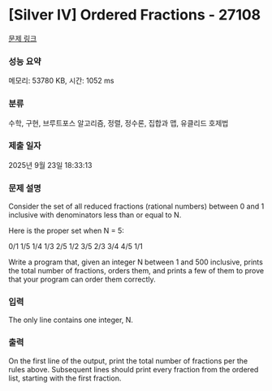 # [Silver IV] Ordered Fractions - 27108 

[문제 링크](https://www.acmicpc.net/problem/27108) 

### 성능 요약

메모리: 53780 KB, 시간: 1052 ms

### 분류

수학, 구현, 브루트포스 알고리즘, 정렬, 정수론, 집합과 맵, 유클리드 호제법

### 제출 일자

2025년 9월 23일 18:33:13

### 문제 설명

<p>Consider the set of all reduced fractions (rational numbers) between 0 and 1 inclusive with denominators less than or equal to N.</p>

<p>Here is the proper set when N = 5:</p>

<p>0/1 1/5 1/4 1/3 2/5 1/2 3/5 2/3 3/4 4/5 1/1</p>

<p>Write a program that, given an integer N between 1 and 500 inclusive, prints the total number of fractions, orders them, and prints a few of them to prove that your program can order them correctly.</p>

### 입력 

 <p>The only line contains one integer, N.</p>

### 출력 

 <p>On the first line of the output, print the total number of fractions per the rules above. Subsequent lines should print every fraction from the ordered list, starting with the first fraction.</p>

